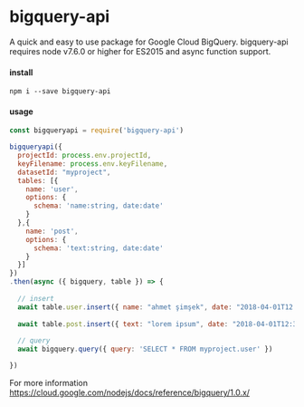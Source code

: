 # bigquery-api
A quick and easy to use package for Google Cloud BigQuery. bigquery-api requires node v7.6.0 or higher for ES2015 and async function support.

#### install
```
npm i --save bigquery-api
```

#### usage
```js
const bigqueryapi = require('bigquery-api')

bigqueryapi({
  projectId: process.env.projectId,
  keyFilename: process.env.keyFilename,
  datasetId: "myproject",
  tables: [{
    name: 'user',
    options: {
      schema: 'name:string, date:date'
    }
  },{
    name: 'post',
    options: {
      schema: 'text:string, date:date'
    }
  }]
})
.then(async ({ bigquery, table }) => {
   
  // insert
  await table.user.insert({ name: "ahmet şimşek", date: "2018-04-01T12:34:56" })
  
  await table.post.insert({ text: "lorem ipsum", date: "2018-04-01T12:34:52" })
  
  // query
  await bigquery.query({ query: 'SELECT * FROM myproject.user' })

})
```

For more information https://cloud.google.com/nodejs/docs/reference/bigquery/1.0.x/
